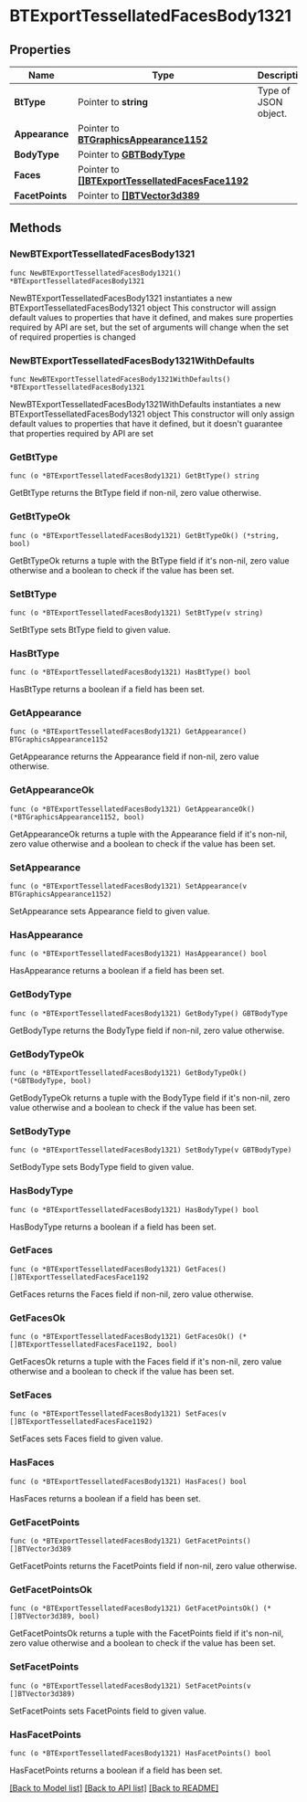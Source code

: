 # BTExportTessellatedFacesBody1321

## Properties

Name | Type | Description | Notes
------------ | ------------- | ------------- | -------------
**BtType** | Pointer to **string** | Type of JSON object. | [optional] 
**Appearance** | Pointer to [**BTGraphicsAppearance1152**](BTGraphicsAppearance1152.md) |  | [optional] 
**BodyType** | Pointer to [**GBTBodyType**](GBTBodyType.md) |  | [optional] 
**Faces** | Pointer to [**[]BTExportTessellatedFacesFace1192**](BTExportTessellatedFacesFace1192.md) |  | [optional] 
**FacetPoints** | Pointer to [**[]BTVector3d389**](BTVector3d389.md) |  | [optional] 

## Methods

### NewBTExportTessellatedFacesBody1321

`func NewBTExportTessellatedFacesBody1321() *BTExportTessellatedFacesBody1321`

NewBTExportTessellatedFacesBody1321 instantiates a new BTExportTessellatedFacesBody1321 object
This constructor will assign default values to properties that have it defined,
and makes sure properties required by API are set, but the set of arguments
will change when the set of required properties is changed

### NewBTExportTessellatedFacesBody1321WithDefaults

`func NewBTExportTessellatedFacesBody1321WithDefaults() *BTExportTessellatedFacesBody1321`

NewBTExportTessellatedFacesBody1321WithDefaults instantiates a new BTExportTessellatedFacesBody1321 object
This constructor will only assign default values to properties that have it defined,
but it doesn't guarantee that properties required by API are set

### GetBtType

`func (o *BTExportTessellatedFacesBody1321) GetBtType() string`

GetBtType returns the BtType field if non-nil, zero value otherwise.

### GetBtTypeOk

`func (o *BTExportTessellatedFacesBody1321) GetBtTypeOk() (*string, bool)`

GetBtTypeOk returns a tuple with the BtType field if it's non-nil, zero value otherwise
and a boolean to check if the value has been set.

### SetBtType

`func (o *BTExportTessellatedFacesBody1321) SetBtType(v string)`

SetBtType sets BtType field to given value.

### HasBtType

`func (o *BTExportTessellatedFacesBody1321) HasBtType() bool`

HasBtType returns a boolean if a field has been set.

### GetAppearance

`func (o *BTExportTessellatedFacesBody1321) GetAppearance() BTGraphicsAppearance1152`

GetAppearance returns the Appearance field if non-nil, zero value otherwise.

### GetAppearanceOk

`func (o *BTExportTessellatedFacesBody1321) GetAppearanceOk() (*BTGraphicsAppearance1152, bool)`

GetAppearanceOk returns a tuple with the Appearance field if it's non-nil, zero value otherwise
and a boolean to check if the value has been set.

### SetAppearance

`func (o *BTExportTessellatedFacesBody1321) SetAppearance(v BTGraphicsAppearance1152)`

SetAppearance sets Appearance field to given value.

### HasAppearance

`func (o *BTExportTessellatedFacesBody1321) HasAppearance() bool`

HasAppearance returns a boolean if a field has been set.

### GetBodyType

`func (o *BTExportTessellatedFacesBody1321) GetBodyType() GBTBodyType`

GetBodyType returns the BodyType field if non-nil, zero value otherwise.

### GetBodyTypeOk

`func (o *BTExportTessellatedFacesBody1321) GetBodyTypeOk() (*GBTBodyType, bool)`

GetBodyTypeOk returns a tuple with the BodyType field if it's non-nil, zero value otherwise
and a boolean to check if the value has been set.

### SetBodyType

`func (o *BTExportTessellatedFacesBody1321) SetBodyType(v GBTBodyType)`

SetBodyType sets BodyType field to given value.

### HasBodyType

`func (o *BTExportTessellatedFacesBody1321) HasBodyType() bool`

HasBodyType returns a boolean if a field has been set.

### GetFaces

`func (o *BTExportTessellatedFacesBody1321) GetFaces() []BTExportTessellatedFacesFace1192`

GetFaces returns the Faces field if non-nil, zero value otherwise.

### GetFacesOk

`func (o *BTExportTessellatedFacesBody1321) GetFacesOk() (*[]BTExportTessellatedFacesFace1192, bool)`

GetFacesOk returns a tuple with the Faces field if it's non-nil, zero value otherwise
and a boolean to check if the value has been set.

### SetFaces

`func (o *BTExportTessellatedFacesBody1321) SetFaces(v []BTExportTessellatedFacesFace1192)`

SetFaces sets Faces field to given value.

### HasFaces

`func (o *BTExportTessellatedFacesBody1321) HasFaces() bool`

HasFaces returns a boolean if a field has been set.

### GetFacetPoints

`func (o *BTExportTessellatedFacesBody1321) GetFacetPoints() []BTVector3d389`

GetFacetPoints returns the FacetPoints field if non-nil, zero value otherwise.

### GetFacetPointsOk

`func (o *BTExportTessellatedFacesBody1321) GetFacetPointsOk() (*[]BTVector3d389, bool)`

GetFacetPointsOk returns a tuple with the FacetPoints field if it's non-nil, zero value otherwise
and a boolean to check if the value has been set.

### SetFacetPoints

`func (o *BTExportTessellatedFacesBody1321) SetFacetPoints(v []BTVector3d389)`

SetFacetPoints sets FacetPoints field to given value.

### HasFacetPoints

`func (o *BTExportTessellatedFacesBody1321) HasFacetPoints() bool`

HasFacetPoints returns a boolean if a field has been set.


[[Back to Model list]](../README.md#documentation-for-models) [[Back to API list]](../README.md#documentation-for-api-endpoints) [[Back to README]](../README.md)


